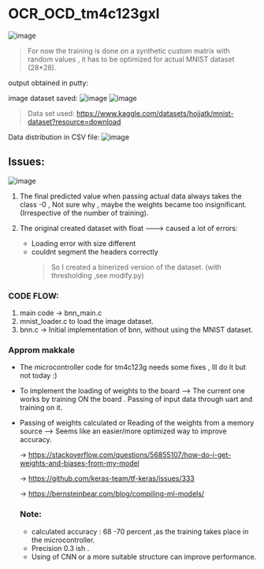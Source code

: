 # OCR_OCD_tm4c123gxl

![image](https://github.com/user-attachments/assets/14004ae8-dc09-4e92-bfd8-0205f50d9c7e)

> For now the training is done on a synthetic custom matrix with random values ,
> it has to be optimized for actual MNIST dataset (28*28).

output obtained in putty:

image dataset saved:
![image](https://github.com/user-attachments/assets/e9a44c78-1f3d-40c3-a0a4-f3a085798a3f)
![image](https://github.com/user-attachments/assets/0a389416-b35b-4ff9-a17a-b3a766603bbf)

> Data set used: https://www.kaggle.com/datasets/hojjatk/mnist-dataset?resource=download

Data distribution in CSV file:
 ![image](https://github.com/user-attachments/assets/e7ce7302-c526-4c84-bac9-047f76481313)

## Issues:
![image](https://github.com/user-attachments/assets/78617329-f100-431b-8a9c-7e19b9fbf8d2)
1. The final predicted value when passing actual data always takes the class -0 , Not sure why , maybe the weights became too insignificant. (Irrespective of the number of training).

2. The original created dataset with float ---> caused a lot of errors:
   * Loading error with size different
   * couldnt segment the headers correctly
     > So I created a binerized version of the dataset. (with thresholding ,see modify.py)

  ### CODE FLOW:
  1.  main code -> bnn_main.c
  2.  mnist_loader.c to load the image dataset.
  3.  bnn.c -> Initial implementation of bnn, without using the MNIST dataset.
     
### Approm makkale  
* The microcontroller code for tm4c123g needs some fixes , Ill do it but not today :)
* To implement the loading of weights to the board --> The current one works by training ON the board . Passing of input data through uart and training on it.
* Passing of weights calculated or Reading of the weights from a memory source --> Seems like an easier/more optimized way to improve accuracy.
  
  -> https://stackoverflow.com/questions/56855107/how-do-i-get-weights-and-biases-from-my-model
  
  -> https://github.com/keras-team/tf-keras/issues/333
  
  -> https://bernsteinbear.com/blog/compiling-ml-models/

  ### Note:
  * calculated accuracy : 68 -70 percent ,as the training takes place in the microcontroller.
  * Precision 0.3 ish .
  * Using of CNN or a more suitable structure can improve performance.
  

